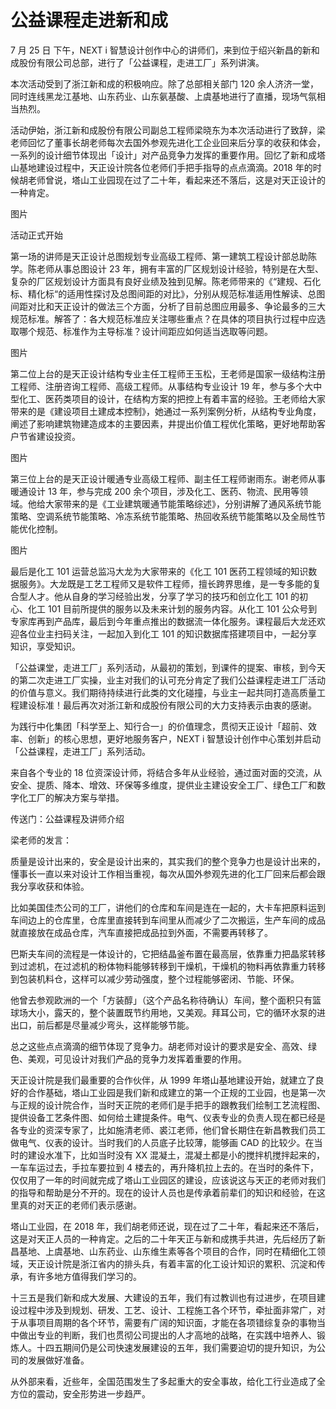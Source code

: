 # 公益课程走进新和成

7 月 25 日  下午，NEXT i  智慧设计创作中心的讲师们，来到位于绍兴新昌的新和成股份有限公司总部，进行了「公益课程，走进工厂」系列讲演。

本次活动受到了浙江新和成的积极响应。除了总部相关部门 120 余人济济一堂，同时连线黑龙江基地、山东药业、山东氨基酸、上虞基地进行了直播，现场气氛相当热烈。

活动伊始，浙江新和成股份有限公司副总工程师梁晓东为本次活动进行了致辞，梁老师回忆了董事长胡老师每次去国外参观先进化工企业回来后分享的收获和体会，一系列的设计细节体现出「设计」对产品竞争力发挥的重要作用。回忆了新和成塔山基地建设过程中，天正设计院各位老师们手把手指导的点点滴滴。2018 年的时候胡老师曾说，塔山工业园现在过了二十年，看起来还不落后，这是对天正设计的一种肯定。

图片

活动正式开始

第一场的讲师是天正设计总图规划专业高级工程师、第一建筑工程设计部总助陈学。陈老师从事总图设计 23 年，拥有丰富的厂区规划设计经验，特别是在大型、复杂的厂区规划设计方面具有良好业绩及独到见解。陈老师带来的《“建规、石化标、精化标“的适用性探讨及总图间距的对比》，分别从规范标准适用性解读、总图间距对比和天正设计的做法三个方面，分析了目前总图应用最多、争论最多的三大规范标准。解答了：各大规范标准应关注哪些重点？在具体的项目执行过程中应选取哪个规范、标准作为主导标准？设计间距应如何适当选取等问题。

图片

第二位上台的是天正设计结构专业主任工程师王玉松，王老师是国家一级结构注册工程师、注册咨询工程师、高级工程师。从事结构专业设计 19 年，参与多个大中型化工、医药类项目的设计，在结构方案的把控上有着丰富的经验。王老师给大家带来的是《建设项目土建成本控制》，她通过一系列案例分析，从结构专业角度，阐述了影响建筑物建造成本的主要因素，井提出价值工程优化策略，更好地帮助客户节省建设投资。

图片

第三位上台的是天正设计暖通专业高级工程师、副主任工程师谢雨东。谢老师从事暖通设计 13 年，参与完成 200 余个项目，涉及化工、医药、物流、民用等领域。他给大家带来的是《工业建筑暖通节能策略综述》，分别讲解了通风系统节能策略、空调系统节能策略、冷冻系统节能策略、热回收系统节能策略以及全局性节能优化控制。

图片

最后是化工 101 运营总监冯大龙为大家带来的《化工 101 医药工程领域的知识数据服务》。大龙既是工艺工程师又是软件工程师，擅长跨界思维，是一专多能的复合型人才。他从自身的学习经验出发，分享了学习的技巧和创立化工 101 的初心、化工 101 目前所提供的服务以及未来计划的服务内容。从化工 101 公众号到专家库再到产品库，最后到今年重点推出的数据流一体化服务。课程最后大龙还欢迎各位业主扫码关注，一起加入到化工 101 的知识数据库搭建项目中，一起分享知识，享受知识。

「公益课堂，走进工厂」系列活动，从最初的策划，到课件的提案、审核，到今天的第二次走进工厂实操，业主对我们的认可充分肯定了我们公益课程走进工厂活动的价值与意义。我们期待持续进行此类的文化碰撞，与业主一起共同打造高质量工程建设标准！最后再次对浙江新和成股份有限公司的大力支持表示由衷的感谢。

为践行中化集团「科学至上、知行合一」的价值理念，贯彻天正设计「超前、效率、创新」的核心思想，更好地服务客户，NEXT i 智慧设计创作中心策划并启动「公益课程，走进工厂」系列活动。

来自各个专业的 18 位资深设计师，将结合多年从业经验，通过面对面的交流，从安全、提质、降本、增效、环保等多维度，提供业主建设安全工厂、绿色工厂和数字化工厂的解决方案与举措。

传送门：公益课程及讲师介绍

梁老师的发言：

质量是设计出来的，安全是设计出来的，其实我们的整个竞争力也是设计出来的，懂事长一直以来对设计工作相当重视，每次从国外参观先进的化工厂回来后都会跟我分享收获和体验。

比如美国佳杰公司的工厂，讲他们的仓库和车间是连在一起的，大卡车把原料运到车间边上的仓库里，仓库里直接转到车间里从而减少了二次搬运，生产车间的成品就直接放在成品仓库，汽车直接把成品拉到外面，不需要再转移了。

巴斯夫车间的流程是一体设计的，它把结晶釜布置在最高层，依靠重力把晶浆转移到过滤机，在过滤机的粉体物料能够转移到干燥机，干燥机的物料再依靠重力转移到包装机料仓，这样可以减少劳动强度，整个过程能够密闭、节能、环保。

他曾去参观欧洲的一个「方装醇」（这个产品名称待确认）车间，整个面积只有篮球场大小，露天的，整个装置既节约用地，又美观。拜耳公司，它的循环水泵的进出口，前后都是尽量减少弯头，这样能够节能。

总之这些点点滴滴的细节体现了竞争力。胡老师对设计的要求是安全、高效、绿色、美观，可见设计对我们产品的竞争力发挥着重要的作用。

天正设计院是我们最重要的合作伙伴，从 1999 年塔山基地建设开始，就建立了良好的合作基础，塔山工业园是我们新和成建立的第一个正规的工业园，也是第一次与正规的设计院合作，当时天正院的老师们是手把手的跟教我们绘制工艺流程图、提供设备工艺条件图、如何给土建提条件。电气、仪表专业的负责人现在都已经是各专业的资深专家了，比如施清老师、裘江老师，他们曾长期住在新昌教我们员工做电气、仪表的设计。当时我们的人员底子比较薄，能够画 CAD 的比较少。在当时的建设水准下，比如当时没有 XX 混凝土，混凝土都是小的搅拌机搅拌起来的，一车车运过去，手拉车要拉到 4 楼去的，再升降机拉上去的。在当时的条件下，仅仅用了一年的时间就完成了塔山工业园区的建设，应该说这与天正的老师对我们的指导和帮助是分不开的。现在的设计人员也是传承着前辈们的知识和经验，在这里真的对天正的老师们表示感谢。

塔山工业园，在 2018 年，我们胡老师还说，现在过了二十年，看起来还不落后，这是对天正人员的一种肯定。之后的二十年天正与新和成携手共进，先后经历了新昌基地、上虞基地、山东药业、山东维生素等各个项目的合作，同时在精细化工领域，天正设计院是浙江省内的排头兵，有着丰富的化工设计知识的累积、沉淀和传承，有许多地方值得我们学习的。

十三五是我们新和成大发展、大建设的五年，我们有过教训也有过进步，在项目建设过程中涉及到规划、研发、工艺、设计、工程施工各个环节，牵扯面非常广，对于从事项目周期的各个环节，需要有广阔的知识面，才能在各项错综复杂的事物当中做出专业的判断，我们也贯彻公司提出的人才高地的战略，在实践中培养人、锻炼人。十四五期间仍是公司快速发展建设的五年，我们需要迫切的提升知识，为公司的发展做好准备。

从外部来看，近些年，全国范围发生了多起重大的安全事故，给化工行业造成了全方位的震动，安全形势进一步趋严。